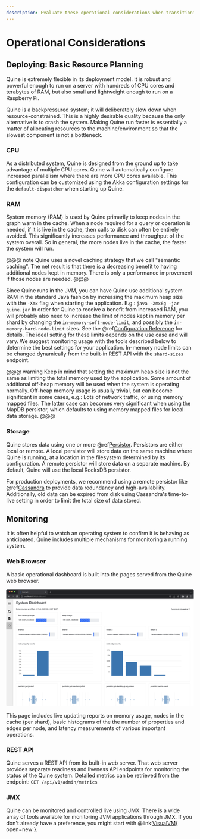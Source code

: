 ```yaml
---
description: Evaluate these operational considerations when transitioning Quine into production
---
```

# Operational Considerations

## Deploying: Basic Resource Planning

Quine is extremely flexible in its deployment model. It is robust and powerful enough to run on a server with hundreds of CPU cores and terabytes of RAM, but also small and lightweight enough to run on a Raspberry Pi.

Quine is a backpressured system; it will deliberately slow down when resource-constrained. This is a highly desirable quality because the only alternative is to crash the system. Making Quine run faster is essentially a matter of allocating resources to the machine/environment so that the slowest component is not a bottleneck.

### CPU

As a distributed system, Quine is designed from the ground up to take advantage of multiple CPU cores. Quine will automatically configure increased parallelism where there are more CPU cores available. This configuration can be customized using the Akka configuration settings for the `default-dispatcher` when starting up Quine.

### RAM

System memory (RAM) is used by Quine primarily to keep nodes in the graph warm in the cache. When a node required for a query or operation is needed, if it is live in the cache, then calls to disk can often be entirely avoided. This significantly increases performance and throughput of the system overall. So in general, the more nodes live in the cache, the faster the system will run.

@@@ note
Quine uses a novel caching strategy that we call "semantic caching". The net result is that there is a decreasing benefit to having additional nodes kept in memory. There is only a performance improvement if those nodes are needed.
@@@

Since Quine runs in the JVM, you can have Quine use additional system RAM in the standard Java fashion by increasing the maximum heap size with the `-Xmx` flag when starting the application. E.g.: `java -Xmx6g -jar quine.jar`  In order for Quine to receive a benefit from increased RAM, you will probably also need to increase the limit of nodes kept in memory per shard by changing the `in-memory-soft-node-limit`, and possibly the `in-memory-hard-node-limit` sizes. See the @ref[Configuration Reference](../reference/configuration.md) for details. The ideal setting for these limits depends on the use case and will vary. We suggest monitoring usage with the tools described below to determine the best settings for your application. In-memory node limits can be changed dynamically from the built-in REST API with the `shard-sizes` endpoint.

@@@ warning
Keep in mind that setting the maximum heap size is not the same as limiting the total memory used by the application. Some amount of additional off-heap memory will be used when the system is operating normally. Off-heap memory usage is usually trivial, but can become significant in some cases, e.g.: Lots of network traffic, or using memory mapped files. The latter case can becomes very significant when using the MapDB persistor, which defaults to using memory mapped files for local data storage.
@@@

### Storage

Quine stores data using one or more @ref[Persistor](../components/persistors/persistor.md). Persistors are either local or remote. A local persistor will store data on the same machine where Quine is running, at a location in the filesystem determined by its configuration. A remote persistor will store data on a separate machine. By default, Quine will use the local RocksDB persistor.

For production deployments, we recommend using a remote persistor like @ref[Cassandra](../components/persistors/persistor.md#cassandra) to provide data redundancy and high-availability. Additionally, old data can be expired from disk using Cassandra's time-to-live setting in order to limit the total size of data stored.

## Monitoring

It is often helpful to watch an operating system to confirm it is behaving as anticipated. Quine includes multiple mechanisms for monitoring a running system.

### Web Browser

A basic operational dashboard is built into the pages served from the Quine web browser.

![Monitoring Dashboard](monitoring-dashboard.png)

This page includes live updating reports on memory usage, nodes in the cache (per shard), basic histograms of the the number of properties and edges per node, and latency measurements of various important operations.

### REST API

Quine serves a REST API from its built-in web server. That web server provides separate readiness and liveness API endpoints for monitoring the status of the Quine system. Detailed metrics can be retrieved from the endpoint: `GET /api/v1/admin/metrics`

### JMX

Quine can be monitored and controlled live using JMX. There is a wide array of tools available for monitoring JVM applications through JMX. If you don't already have a preference, you might start with @link:[VisualVM](https://visualvm.github.io){ open=new }.

<!--
### InfluxDB
-->
